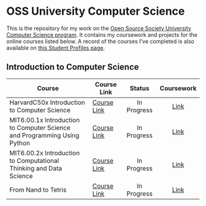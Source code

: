 # OSS University Computer Science

This is the repository for my work on the [Open Source Society University Computer Science program](https://github.com/open-source-society/computer-science#about).  It contains my coursework and projects for the online courses listed below.  A record of the courses I've completed is also available on [this Student Profiles page](https://github.com/open-source-society/computer-science/issues/31#issuecomment-145747450).

## Introduction to Computer Science

| Course | Course Link | Status | Coursework |
| ------ | ----------- |:------:|:----------:|
| HarvardC50x Introduction to Computer Science | [Course Link](https://courses.edx.org/courses/HarvardX/CS50x3/2015/info) | In Progress | [Link](https://github.com/packard910/Open-Source-Society-CS/tree/master/HarvardC50x) |
| MIT6.00.1x Introduction to Computer Science <br> and Programming Using Python | [Course Link](https://www.edx.org/course/introduction-computer-science-mitx-6-00-1x-5#!) | In Progress | [Link](https://github.com/packard910/Open-Source-Society-CS/tree/master/MIT6_00_1x) |
| MIT6.00.2x Introduction to Computational <br> Thinking and Data Science | [Course Link](https://www.edx.org/course/introduction-computational-thinking-data-mitx-6-00-2x-2#!) | In Progress | [Link]() |
| From Nand to Tetris | [Course Link](https://www.coursera.org/course/nand2tetris1) | In Progress | [Link]() |
